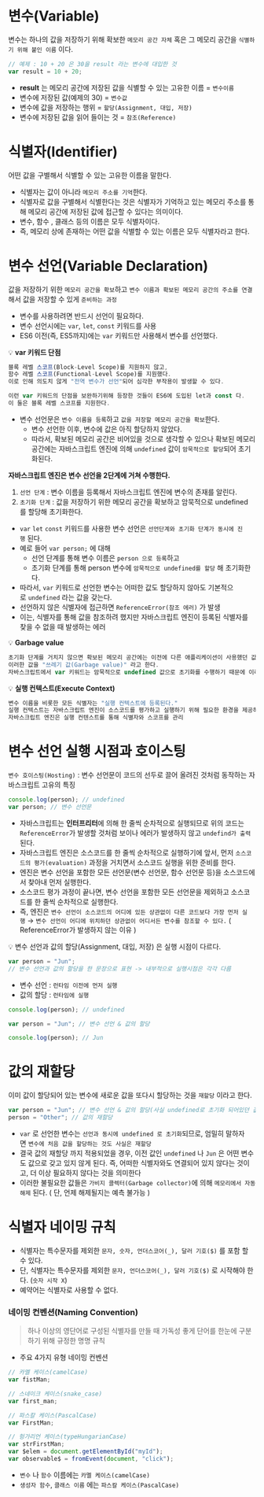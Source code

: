 # 변수(Variable)

변수는 하나의 값을 저장하기 위해 확보한 `메모리 공간 자체` 혹은 그 메모리 공간을 `식별하기 위해 붙인 이름` 이다.

```jsx
// 예제 : 10 + 20 은 30을 result 라는 변수에 대입한 것
var result = 10 + 20;
```

- **result** 는 메모리 공간에 저장된 값을 식별할 수 있는 고유한 이름 = `변수이름`
- 변수에 저장된 값(예제의 30) = `변수값`
- 변수에 값을 저장하는 행위 = `할당(Assignment, 대입, 저장)`
- 변수에 저장된 값을 읽어 들이는 것 = `참조(Reference)`

# 식별자(Identifier)

어떤 값을 구별해서 식별할 수 있는 고유한 이름을 말한다.

- 식별자는 값이 아니라 `메모리 주소를 기억`한다.
- 식별자로 값을 구별해서 식별한다는 것은 식별자가 기억하고 있는 메모리 주소를 통해 메모리 공간에 저장된 값에 접근할 수 있다는 의미이다.
- 변수, 함수 , 클래스 등의 이름은 모두 식별자이다.
- 즉, 메모리 상에 존재하는 어떤 값을 식별할 수 있는 이름은 모두 식별자라고 한다.

# 변수 선언(Variable Declaration)

값을 저장하기 위한 `메모리 공간을 확보`하고 `변수 이름과 확보된 메모리 공간의 주소를 연결`해서 값을 저장할 수 있게 `준비하는 과정`

- 변수를 사용하려면 반드시 선언이 필요하다.
- 변수 선언시에는 `var`, `let`, `const` 키워드를 사용
- ES6 이전(즉, ES5까지)에는 `var` 키워드만 사용해서 변수를 선언했다.

💡 **var 키워드 단점**

```jsx
블록 레벨 스코프(Block-Level Scope)를 지원하지 않고,
함수 레벨 스코프(Functional-Level Scope)를 지원했다.
이로 인해 의도치 않게 "전역 변수가 선언"되어 심각한 부작용이 발생할 수 있다.

이런 var 키워드의 단점을 보완하기위해 등장한 것들이 ES6에 도입된 let과 const 다.
이 둘은 블록 레벨 스코프를 지원한다.
```

- 변수 선언문은 `변수 이름을 등록`하고 `값을 저장할 메모리 공간을 확보`한다.
  - 변수 선언한 이후, 변수에 값은 아직 할당하지 않았다.
  - 따라서, 확보된 메모리 공간은 비어있을 것으로 생각할 수 있으나 확보된 메모리 공간에는 자바스크립트 엔진에 의해 `undefined` 값이 `암묵적으로 할당`되어 초기화된다.

**자바스크립트 엔진은 변수 선언을 2단계에 거쳐 수행한다.**

1. `선언 단계` : 변수 이름을 등록해서 자바스크립트 엔진에 변수의 존재를 알린다.
2. `초기화 단계` : 값을 저장하기 위한 메모리 공간을 확보하고 암묵적으로 undefined 를 할당해 초기화한다.

- `var` `let` `const` 키워드를 사용한 변수 선언은 `선언단계와 초기화 단계가 동시에 진행` 된다.
- 예로 들어 `var person;` 에 대해
  - 선언 단계를 통해 변수 이름은 `person 으로 등록`하고
  - 초기화 단계를 통해 person 변수에 `암묵적으로 undefined를 할당` 해 초기화한다.
- 따라서, `var` 키워드로 선언한 변수는 어떠한 값도 할당하지 않아도 기본적으로 `undefined` 라는 값을 갖는다.
- 선언하지 않은 식별자에 접근하면 `ReferenceError(참조 에러)` 가 발생
- 이는, 식별자를 통해 값을 참조하려 했지만 자바스크립트 엔진이 등록된 식별자를 찾을 수 없을 때 발생하는 에러

💡 **Garbage value**

```jsx
초기화 단계를 거치지 않으면 확보된 메모리 공간에는 이전에 다른 애플리케이션이 사용했던 값이 남아 있을 수 있다.
이러한 값을 "쓰레기 값(Garbage value)" 라고 한다.
자바스크립트에서 var 키워드는 암묵적으로 undefined 값으로 초기화를 수행하기 때문에 이러한 위험으로부터 안전하다.
```

💡 **실행 컨텍스트(Execute Context)**

```jsx
변수 이름을 비롯한 모든 식별자는 "실행 컨텍스트에 등록된다."
실행 컨텍스트는 자바스크립트 엔진이 소스코드를 평가하고 실행하기 위해 필요한 환경을 제공하고 코드의 실행 결과를 실제로 관리하는 영역
자바스크립트 엔진은 실행 컨텐스트를 통해 식별자와 스코프를 관리
```

# 변수 선언 실행 시점과 호이스팅

`변수 호이스팅(Hosting)` : 변수 선언문이 코드의 선두로 끌어 올려진 것처럼 동작하는 자바스크립트 고유의 특징

```jsx
console.log(person); // undefined
var person; // 변수 선언문
```

- 자바스크립트는 **인터프리터**에 의해 한 줄씩 순차적으로 실행되므로 위의 코드는 `ReferenceError`가 발생할 것처럼 보이나 에러가 발생하지 않고 `undefind가 출력`된다.
- 자바스크립트 엔진은 소스코드를 한 줄씩 순차적으로 실행하기에 앞서, 먼저 `소스코드의 평가(evaluation)` 과정을 거치면서 소스코드 실행을 위한 준비를 한다.
- 엔진은 변수 선언을 포함한 모든 선언문(변수 선언문, 함수 선언문 등)을 소스코드에서 찾아내 먼저 실행한다.
- 소스코드 평가 과정이 끝나면, 변수 선언을 포함한 모든 선언문을 제외하고 소스코드를 한 줄씩 순차적으로 실행한다.
- 즉, 엔진은 `변수 선언이 소스코드의 어디에 있든 상관없이 다른 코드보다 가장 먼저 실행` → `변수 선언이 어디에 위치하던 상관없이 어디서든 변수를 참조할 수 있다.` ( ReferenceError가 발생하지 않는 이유 )

💡 변수 선언과 값의 할당(Assignment, 대입, 저장) 은 실행 시점이 다르다.

```jsx
var person = "Jun";
// 변수 선언과 값의 할당을 한 문장으로 표현 -> 내부적으로 실행시점은 각각 다름
```

- 변수 선언 : `런타임 이전에 먼저 실행`
- 값의 할당 : `런타임에 실행`

```jsx
console.log(person); // undefined

var person = "Jun"; // 변수 선언 & 값의 할당

console.log(person); // Jun
```

# 값의 재할당

이미 값이 할당되어 있는 변수에 새로운 값을 또다시 할당하는 것을 `재할당` 이라고 한다.

```jsx
var person = "Jun"; // 변수 선언 & 값의 할당(사실 undefined로 초기화 되어있던 값에서 Jun으로 재할당 해준 것이다.)
person = "Other"; // 값의 재할당
```

- `var` 로 선언한 변수는 `선언과 동시에 undefined 로 초기화`되므로, 엄밀히 말하자면 `변수에 처음 값을 할당하는 것도 사실은 재할당`
- 결국 값의 재할당 까지 적용되었을 경우, 이전 값인 `undefined` 나 `Jun` 은 어떤 변수도 값으로 갖고 있지 않게 된다. 즉, 어떠한 식별자와도 연결되어 있지 않다는 것이고, 더 이상 필요하지 않다는 것을 의미한다
- 이러한 불필요한 값들은 `가비지 콜렉터(Garbage collector)`에 의해 `메모리에서 자동 해제` 된다. ( 단, 언제 해제될지는 예측 불가능 )

# 식별자 네이밍 규칙

- 식별자는 특수문자를 제외한 `문자, 숫자, 언더스코어(_), 달러 기호($)` 를 포함 할 수 있다.
- 단, 식별자는 특수문자를 제외한 `문자, 언더스코어(_), 달러 기호($)` 로 시작해야 한다. (`숫자 시작 X`)
- 예약어는 식별자로 사용할 수 없다.

### 네이밍 컨벤션(Naming Convention)

> 하나 이상의 영단어로 구성된 식별자를 만들 때 가독성 좋게 단어를 한눈에 구분하기 위해 규정한 명명 규칙

- 주요 4가지 유형 네이밍 컨벤션

```jsx
// 카멜 케이스(camelCase)
var fistMan;

// 스네이크 케이스(snake_case)
var first_man;

// 파스칼 케이스(PascalCase)
var FirstMan;

// 헝가리언 케이스(typeHungarianCase)
var strFirstMan;
var $elem = document.getElementById("myId");
var observable$ = fromEvent(document, "click");
```

- `변수` 나 `함수` 이름에는 `카멜 케이스(camelCase)`
- `생성자 함수`, `클래스 이름` 에는 `파스칼 케이스(PascalCase)`
